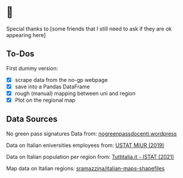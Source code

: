 # 🥑

Special thanks to [some friends that I still need to ask if they are ok appearing here]

## To-Dos

First dummy version:

- [x] scrape data from the no-gp webpage
- [x] save into a Pandas DataFrame
- [x] rough (manual) mapping between uni and region
- [x] Plot on the regional map

## Data Sources

No green pass signatures Data from: [nogreenpassdocenti.wordpress](https://nogreenpassdocenti.wordpress.com/s/)

Data on Italian eniversities employees from: [USTAT MIUR (2019)](http://ustat.miur.it/dati/didattica/italia/atenei#tabriepilogo)

Data on Italian population per region from: [Tuttitalia.it - ISTAT (2021)](https://www.tuttitalia.it/regioni/popolazione/)

Map data on Italian regions: [sramazzina/italian-maps-shapefiles](https://github.com/sramazzina/italian-maps-shapefiles)
